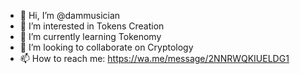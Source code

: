 - 👋 Hi, I’m @dammusician
- 👀 I’m interested in Tokens Creation
- 🌱 I’m currently learning Tokenomy
- 💞️ I’m looking to collaborate on Cryptology 
- 📫 How to reach me: https://wa.me/message/2NNRWQKIUELDG1

<!---
dammusician is an ✨ excellent ✨ repository because its `README.md` (this file) appears on your GitHub profile.
You can click the Preview link to take a look at your changes.
--->
